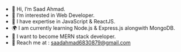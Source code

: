 - 👋 Hi, I’m Saad Ahmad.
- 👀 I’m interested in Web Developer.
- 🌱 I have expertise in JavaScript & ReactJS.
- 🌍 I am currently learning Node.js & Express.js alongwith MongoDB.
- 🤖 I want to become MERN stack developer.
- 📨 Reach me at : saadahmad6830879@gmail.com
<!---
SaADii09/SaADii09 is a ✨ special ✨ repository because its `README.md` (this file) appears on your GitHub profile.
You can click the Preview link to take a look at your changes.
--->
